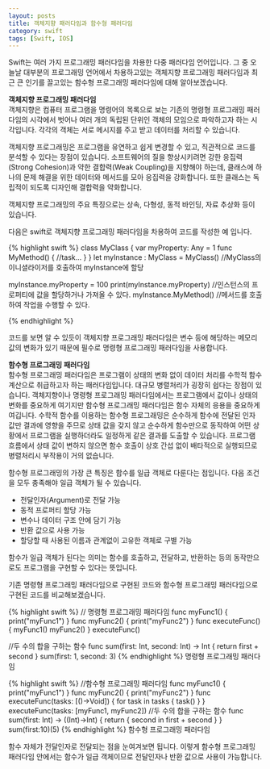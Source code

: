```yaml
---
layout: posts
title: 객체지향 패러다임과 함수형 패러다임
category: swift
tags: [Swift, IOS]
---
```


Swift는 여러 가지 프로그래밍 패러다임을 차용한 다중 패러다임 언어입니다.
그 중 오늘날 대부분의 프로그래밍 언어에서 차용하고있는 객체지향 프로그래밍 패러다임과
최근 큰 인기를 끌고있는 함수형 프로그래밍 패러다임에 대해 알아보겠습니다.


**객체지향 프로그래밍 패러다임**  
객체지향은 컴퓨터 프로그램을 명령어의 목록으로 보는 기존의 명령형 프로그래밍 패러다임의 시각에서 벗어나
여러 개의 독립된 단위인 객체의 모임으로 파악하고자 하는 시각입니다. 각각의 객체는 서로 메시지를 주고
받고 데이터를 처리할 수 있습니다.

객체지향 프로그래밍은 프로그램을 유연하고 쉽게 변경할 수 있고, 직관적으로 코드를 분석할 수 있다는 장점이 있습니다.
소프트웨어의 질을 향상시키려면 강한 응집력(Strong Cohesion)과 약한 결합력(Weak Coupling)을 지향해야 하는데,
클래스에 하나의 문제 해결을 위한 데이터와 메서드를 모아 응집력을 강화합니다. 또한 클래스는 독립적이 되도록
디자인해 결합력을 약화합니다.

객체지향 프로그래밍의 주요 특징으로는 상속, 다형성, 동적 바인딩, 자료 추상화 등이 있습니다.

다음은 swift로 객체지향 프로그래밍 패러다임을 차용하여 코드를 작성한 예 입니다.

{% highlight swift %}
class MyClass {
    var myProperty: Any = 1
    func MyMethod() {
        //task...
    }
}
let myInstance : MyClass = MyClass()
//MyClass의 이니셜라이저를 호출하여 myInstance에 할당

myInstance.myProperty = 100
print(myInstance.myProperty)
//인스턴스의 프로퍼티에 값을 할당하거나 가져올 수 있다.
myInstance.MyMethod()
//메서드를 호출하여 작업을 수행할 수 있다.

{% endhighlight %}

코드를 보면 알 수 있듯이 객체지향 프로그래밍 패러다임은 
변수 등에 해당하는 메모리 값의 변화가 있기 때문에
필수로 명령형 프로그래밍 패러다임을 사용합니다.  

**함수형 프로그래밍 패러다임**  
함수형 프로그래밍 패러다임은 프로그램이 상태의 변화 없이 데이터 처리를 수학적 함수 계산으로 취급하고자 하는 패러다임입니다.
대규모 병렬처리가 굉장히 쉽다는 장점이 있습니다.
객체지향이나 명령형 프로그래밍 패러다임에서는 프로그램에서 값이나 상태의 변화를 중요하게 여기지만
함수형 프로그래밍 패러다임은 함수 자체의 응용을 중요하게 여깁니다.
수학적 함수를 이용하는 함수형 프로그래밍은 순수하게 함수에 전달된 인자 값만 결과에 영향을 주므로
상태 값을 갖지 않고 순수하게 함수만으로 동작하여 어떤 상황에서 프로그램을 실행하더라도 
일정하게 같은 결과를 도출할 수 있습니다. 프로그램 흐름에서 상태 값이 변하지 않으면
함수 호출이 상호 간섭 없이 배타적으로 실행되므로 병렬처리시 부작용이 거의 없습니다.  

함수형 프로그래밍의 가장 큰 특징은 함수를 일급 객체로 다룬다는 점입니다.
다음 조건을 모두 충족해야 일급 객체가 될 수 있습니다.

* 전달인자(Argument)로 전달 가능
* 동적 프로퍼티 할당 가능
* 변수나 데이터 구조 안에 담기 가능
* 반환 값으로 사용 가능
* 할당할 때 사용된 이름과 관계없이 고유한 객체로 구별 가능  

함수가 일급 객체가 된다는 의미는 함수를 호출하고, 전달하고, 반환하는 등의 동작만으로도 프로그램을 구현할 수 있다는 뜻입니다.  

기존 명령형 프로그래밍 패러다임으로 구현된 코드와 함수형 프로그래밍 패러다임으로 구현된 코드를 비교해보겠습니다.  


{% highlight swift %}
// 명령형 프로그래밍 패러다임
func myFunc1() {
    print("myFunc1")
}
func myFunc2() {
    print("myFunc2")
}
func executeFunc() {
    myFunc1()
    myFunc2()
}
executeFunc()

//두 수의 합을 구하는 함수
func sum(first: Int, second: Int) -> Int {
    return first + second
}
sum(first: 1, second: 3)
{% endhighlight %}
명령형 프로그래밍 패러다임  

{% highlight swift %}
//함수형 프로그래밍 패러다임
func myFunc1() {
    print("myFunc1")
}
func myFunc2() {
    print("myFunc2")
}
func executeFunc(tasks: [()->Void]) {
    for task in tasks {
        task()
    }
}
executeFunc(tasks: [myFunc1, myFunc2])
//두 수의 합을 구하는 함수
func sum(first: Int) -> ((Int)->Int) {
    return { second in first + second }
}
sum(first:10)(5)
{% endhighlight %}
함수형 프로그래밍 패러다임  


함수 자체가 전달인자로 전달되는 점을 눈여겨보면 됩니다.
이렇게 함수형 프로그래밍 패러다임 안에서는 함수가 일급 객체이므로 전달인자나 반환 값으로 사용이 가능합니다.
